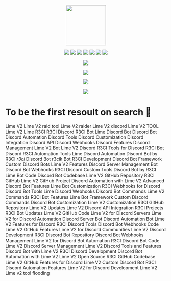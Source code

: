 <p align="center">
  <img src="https://i.imgur.com/ZEaWqeW.png" width="125" height="125">
</p>

<p align="center">
  <img src="https://img.shields.io/github/stars/r3cik/LimeV2-FREE?style=flat-square&color=lightgreen">
  <img src="https://img.shields.io/github/license/r3cik/LimeV2-FREE?style=flat-square&color=lightgreen">
  <img src="https://img.shields.io/github/issues/r3cik/LimeV2-FREE?style=flat-square&color=lightgreen">
  <img src="https://img.shields.io/github/v/release/r3cik/LimeV2-FREE?style=flat-square&color=lightgreen">
  <img src="https://img.shields.io/github/release-date/r3cik/LimeV2-FREE?style=flat-square&color=lightgreen">
  <img src="https://img.shields.io/github/downloads/r3cik/LimeV2-FREE/total?style=flat-square&color=lightgreen">
  <img src="https://img.shields.io/badge/CLICKME-90EE90?style=flat-square&logo=Youtube&label=Tutorial&cacheSeconds=5&link=https%3A%2F%2Fwww.youtube.com%2Fwatch%3Fv%3DJEpa3RBnn_I">
</p>

<p align="center">
  <img src="https://visit-counter.vercel.app/counter.png?page=https%3A%2F%2Fgithub.com%2Fr3cik%2FLimeV2-FREE&s=40&c=00ff00&bg=00000000&no=1&ff=linebeam&tb=Visits+%3E%3E+&ta=">
</p>

<p align="center">
  <img src="https://r2.e-z.host/7c8e3bed-9eb6-4d91-a340-ae01365df446/z8im49o6.png">
</p>

<p align="center">
  <picture>
   <img src="https://api.star-history.com/svg?repos=r3cik/LimeV2-FREE&type=Timeline&theme=dark">
  </picture>
</p>

<p align="center">
  <img src="https://repobeats.axiom.co/api/embed/7232d447ed6dde455115c8267fbc4a0282736ca7.svg">
</p>

# To be the first resoult on search 🙏
Lime V2 
Lime V2 raid tool
Lime V2 raider
Lime V2 discord
Lime V2 TOOL
Lime V2
Lime
R3CI
R3CI Discord
R3CI Bot
Lime Discord Bot
Discord Bot
Discord Automation
Discord Tools
Discord Customization
Discord Integration
Discord API
Discord Webhooks
Discord Features
Discord Management
Lime V2 Bot
Lime V2 Discord
R3CI Tools for Discord
R3CI Bot Discord
R3CI Automation Tools
Lime Discord Automation
Discord Bot by R3CI
_r3ci_ Discord Bot
r3cik Bot
R3CI Development
Discord Bot Framework
Custom Discord Bots
Lime V2 Features
Discord Server Management Bot
Discord Bot Webhooks
R3CI Discord Custom Tools
Discord Bot by R3CI
Lime Bot Code
Discord Bot Codebase
Lime V2 GitHub Repository
R3CI GitHub
Lime V2 GitHub Project
Discord Automation with Lime V2
Advanced Discord Bot Features
Lime Bot Customization
R3CI Webhooks for Discord
Discord Bot Tools
Lime Discord Webhooks
Discord Bot Commands
Lime V2 Commands
R3CI Bot Features
Lime Bot Framework
Custom Discord Commands
Discord Bot Customization
Lime V2 Customization
R3CI GitHub Repository
Lime V2 Updates
Lime V2 Discord API Integration
R3CI Projects
R3CI Bot Updates
Lime V2 GitHub Code
Lime V2 for Discord Servers
Lime V2 for Discord Automation
Discord Server Bot
Discord Automation Bot
Lime V2 Features for Discord
R3CI Discord Tools
Discord Bot Webhooks Code
Lime V2 GitHub Features
Lime V2 for Discord Communities
Lime V2 Discord Development
R3CI Discord Bot Repository
Discord Bot Webhooks Management
Lime V2 for Discord Bot Automation
R3CI Discord Bot Code
Lime V2 Discord Server Management
Lime V2 Discord Tools and Features
Discord Bot with Lime V2
R3CI Discord Development
Discord Bot Automation with Lime V2
Lime V2 Open Source
R3CI GitHub Codebase
Lime V2 GitHub Features for Discord
Lime V2 Custom Discord Bot
R3CI Discord Automation Features
Lime V2 for Discord Development
Lime V2
Lime v2 tool
flooding
